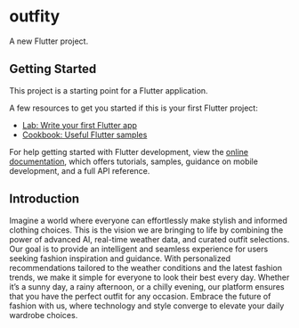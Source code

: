 # outfity

A new Flutter project.

## Getting Started

This project is a starting point for a Flutter application.

A few resources to get you started if this is your first Flutter project:

- [Lab: Write your first Flutter app](https://docs.flutter.dev/get-started/codelab)
- [Cookbook: Useful Flutter samples](https://docs.flutter.dev/cookbook)

For help getting started with Flutter development, view the
[online documentation](https://docs.flutter.dev/), which offers tutorials,
samples, guidance on mobile development, and a full API reference.

##  Introduction 

Imagine a world where everyone can effortlessly make stylish and informed 
clothing choices. This is the vision we are bringing to life by combining the power 
of advanced AI, real-time weather data, and curated outfit selections. Our goal is 
to provide an intelligent and seamless experience for users seeking fashion 
inspiration and guidance. With personalized recommendations tailored to the 
weather conditions and the latest fashion trends, we make it simple for everyone 
to look their best every day. Whether it’s a sunny day, a rainy afternoon, or a 
chilly evening, our platform ensures that you have the perfect outfit for any 
occasion. Embrace the future of fashion with us, where technology and style 
converge to elevate your daily wardrobe choices.